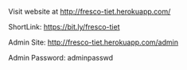 Visit website at http://fresco-tiet.herokuapp.com/

ShortLink: https://bit.ly/fresco-tiet

Admin Site: http://fresco-tiet.herokuapp.com/admin

Admin Password: adminpasswd
